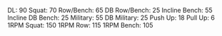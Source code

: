 DL: 90
 Squat: 70
 Row/Bench: 65
 DB Row/Bench: 25
 Incline Bench: 55
 Incline DB Bench: 25
 Military: 55
 DB Military: 25
 Push Up: 18
 Pull Up: 6
 1RPM Squat: 150
 1RPM Row: 115
 1RPM Bench: 105

